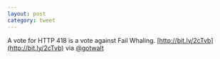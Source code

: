 ```yaml
---
layout: post
category: tweet
---
```

A vote for HTTP 418 is a vote against Fail Whaling. [http://bit.ly/2cTvb](http://bit.ly/2cTvb) via [@gotwalt](http://twitter.com/gotwalt)
